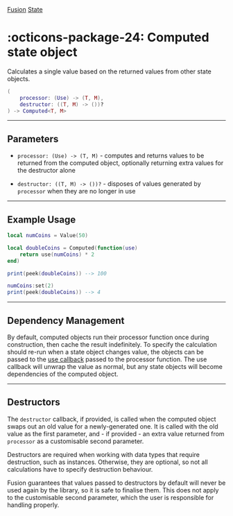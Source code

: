 <nav class="fusiondoc-api-breadcrumbs">
	<a href="../..">Fusion</a>
	<a href="..">State</a>
</nav>

<h1 class="fusiondoc-api-header" markdown>
	<span class="fusiondoc-api-icon" markdown>:octicons-package-24:</span>
	<span class="fusiondoc-api-name">Computed</span>
	<span class="fusiondoc-api-pills">
		<span class="fusiondoc-api-pill-type">state object</span>
	</span>
</h1>

Calculates a single value based on the returned values from other state objects.

```Lua
(
	processor: (Use) -> (T, M),
	destructor: ((T, M) -> ())?
) -> Computed<T, M>
```

-----

## Parameters

- `processor: (Use) -> (T, M)` - computes and returns values to be returned from
the computed object, optionally returning extra values for the destructor alone

- `destructor: ((T, M) -> ())?` - disposes of values generated by `processor`
when they are no longer in use

-----

## Example Usage

```Lua
local numCoins = Value(50)

local doubleCoins = Computed(function(use)
	return use(numCoins) * 2
end)

print(peek(doubleCoins)) --> 100

numCoins:set(2)
print(peek(doubleCoins)) --> 4
```

-----

## Dependency Management

By default, computed objects run their processor function once during
construction, then cache the result indefinitely. To specify the calculation
should re-run when a state object changes value, the objects can be passed
to the [use callback](./use.md) passed to the processor function. The use
callback will unwrap the value as normal, but any state objects will become
dependencies of the computed object.

-----

## Destructors

The `destructor` callback, if provided, is called when the computed object swaps
out an old value for a newly-generated one. It is called with the old value as
the first parameter, and - if provided - an extra value returned from `processor`
as a customisable second parameter.

Destructors are required when working with data types that require destruction,
such as instances. Otherwise, they are optional, so not all calculations have to
specify destruction behaviour.

Fusion guarantees that values passed to destructors by default will never be
used again by the library, so it is safe to finalise them. This does not apply
to the customisable second parameter, which the user is responsible for handling
properly.